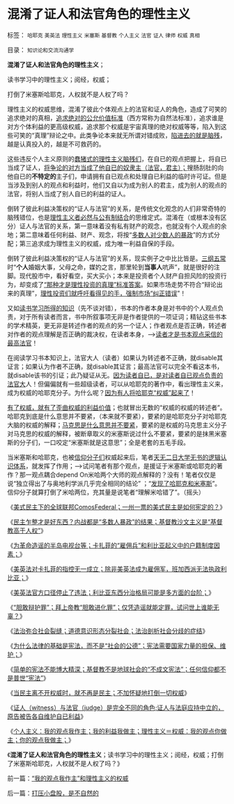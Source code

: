 # 混淆了证人和法官角色的理性主义

标签： `哈耶克` `美英法` `理性主义` `米塞斯` `基督教` `个人主义` `法官` `证人` `律师` `权威` `真相` 

目录： `知识论和交流沟通学`

**混淆了证人和法官角色的理性主义**；

读书学习中的理性主义；阅经，权威；

打倒了米塞斯哈耶克，人权就不是人权了吗？

理性主义的权威思维，混淆了彼此个体观点上的法官和证人的角色，造成了可笑的追求绝对的真相，[追求绝对的公允价值标准](../../../2010/12/22/私有制有无比的优越性;人与人的差异推动社会前进；.md)（西方常称为自然法标准），追求谁是对方个体利益的更高级权威，追求那个权威是宇宙真理的绝对权威等等，陷入到这些可笑的“真理”辩论之中。此类争论本来就无所谓对错成败，[陷进去的就是脑残](../../../2010/1/6/读而不知书不如改读佛经.md)，越是认真投入的，越是不可救药的。

这些违反个人主义原则的[蠢猪式的理性主义脑残们](../../../2010/5/12/理性主义其实就是蠢猪主义,散户的“抗庄”能力.md)，在自已的观点把握上，将自已当成了证人，[将争论的对方当成了他自已的奴隶主（法官，君主）；](../../../2010/11/11/林语堂：利益是平民的利益，道德是统治阶级的道德.md)搜肠刮肚的向他自已的**不特定的**主子们，申请拥有自已观点和处理自已利益的临时许可证。但是当涉及到别人的观点和利益时，他们又自以为成为别人的君主，成为别人的观点的法官，将别人当成了别人自已的利益的证人。

倒转了彼此利益决策权的“证人与法官”的关系，是传统文化观念的人们非常奇特的脑残错位，也是[理性主义者必然与公有制结合](../../../2010/12/8/世界本无真理对错，只在于选择权和代价归谁；.md)的思维定式。混淆在（或根本没有区分）证人与法官的关系，第一意味着没有私有财产的观念，也就没有个人观点的余地；第二意味着任何利益、财产、观念，将按“[多数人对少数人的暴政](../../../2011/4/21/民主乍整才是好东西？.md)”的方式分配；第三追求成为理性主义的权威，成为唯一利益自保的手段。

倒转了彼此利益决策权的“证人与法官”的关系，现实例子之中比比皆是。[三纲五常](../../../2010/8/8/罗马父权制度就是三纲五常的法制化.md)时“**个人**婚姻大事，父母之命，媒妁之言，那里轮到**当事人**吭声”，就是很好的注脚。现代股市中，看好看空，买大买小；本来是投资者个人财产自担风险的投资行为，却变成了[“那种才是理性投资的真理”标准答案](../../../2008/9/20/理性投资无关大小盘.md)。如果市场走势不符合“辩论出来的真理”，[理性投资们就呼吁看得见的手，强制市场“纠正错误](../../../2010/12/7/脑残救济税不合理.md)”！

又如[读书学习所得的知识](../../../2009/7/17/培养听话的跟班，中国传统读书误区.md)（先不谈对错），书本的作者本身是对书中的个人观点负责，对于所有读者而言，书中所叙事项无非是作者提供的一项证词；精钻这些书本的学术精英，更无非是转述作者的观点的另一个证人；作者观点是否正确，转述者对作者的观点理解是否正确的裁决权，在读者本身，——>[读者才是书本观点采信的最高法官](../../../2009/7/16/批判性读书比虔诚阅经收获大.md)！

在阅读学习书本知识上，法官大人（读者）如果认为转述者不正确，就disable其证言；如果认为作者不正确，就disable其证言；最高法官可以完全不看这本书，就disable该书的引证；此乃疑证从无。[因为读者自已，是对读者自已观点负责的法官大](../../../2009/5/24/大学无书：读对书，不如会读书.md)人！但偏偏就有一些超级读者，可以从哈耶克的著作中，看出理性主义来，成为权威的哈耶克分子。为什么呢？[因为有人将哈耶克“权威”起来了](../../../2011/2/27/新理论推广和奥地利学派的失败.md)！

[有了权威，就有了歪曲权威的利益价值](../../../2011/4/24/《通往奴役之路》之权威美国和美国的权威.md)；也就冒出无数的“权威的权威的转述者”。哈耶克到底是什么意思并不要紧，（本来就不要紧），要紧的是哈耶克分子对哈耶克大脑的权威的解释；[马克思是什么意思并不要紧](../../../2011/2/8/绝对的真理标准，意味着绝对的权力.md)，要紧的是权威的马克思主义分子对马克思的权威的解释，被断章取义的米塞斯说过什么不要紧，要紧的是抹黑米塞斯的分子们，一口咬定“米塞斯就是这意思”；全是老套的五毛手段。

当米塞斯和哈耶克，也被[信仰分子们](../../../2011/4/15/利比亚战争启示录，知识分子和信仰.md)权威起来后，笔者[天无二日大学无书的逻辑认识体系](../../../2010/10/6/有神论的宗教是哲学，无神论的哲学是宗教.md)，就发挥了作用；——>试问笔者有那个观点，是援证于米塞斯或哈耶克的著作？那一观点耦合depend
On米哈两个大师的观点解释的？没有！笔者仅仅是说“独立得出了与奥地利学派几乎完全相同的结论” ；“[发现了哈耶克和米塞斯](../../../2011/1/27/“发现”了奥地利学派和米塞斯及哈耶克.md)”。信仰分子就算打倒了米哈两位，充其量是说笔者“理解米哈错了”。（摇头）



《[美式民主下的全球联邦ComosFederal；一州一票的美式民主是如何宪定的？](../../../2011/4/20/ComosFederal重温费城立宪会议.md)》

《[民主乍整才是好东西？内战都是“多数人暴政”的结果；基督教沙文主义是“基督教高于人权”](../../../2011/4/21/民主乍整才是好东西？.md)》

《[为革命造谣的半岛电视台等；卡扎菲的“雇佣兵”和利比亚起义中的户籍制度因素；](../../../2011/4/22/卡扎菲的雇佣军和利比亚的户籍制度.md)》

《[美英法对卡扎菲的指控无一成立；除非美英法成为雇佣军，班加西派无法执政利比亚；](../../../2011/4/22/对卡扎菲的新鲜指控几无成立.md)》

《[美英法官方口径停止了违法；利比亚东西分治格局可能是多方面的台阶；](../../../2011/4/23/利比亚东西分治格局可能是多方面的台阶.md)》

《[“胆敢辩护罪”；拜上帝教“胆敢进化罪”；仅凭造谣就能定罪，试问世上谁能无辜？](../../../2011/4/23/谁能无辜“胆敢辩护罪”和“胆敢进化罪”.md)》

《[法治弥合社会裂缝；道德意识形态分裂社会；法治剖析社会分歧的症结](../../../2011/4/23/法治弥合社会；人治制造分裂.md)》

《[为什么法律的基础是宪法，而不是“社会的公德”；宪法需要国家力量的担保、维护；](../../../2011/4/24/法律的根本是宪法不是公德.md)》

《[简单的宪法不能博大精深；基督教不是地球社会的“不成文宪法”；任何信仰都不是普世“宪法”](../../../2011/4/24/宪法要简单易懂，不能博大精深.md)》

《[当民主离不开权威时，就不再是民主；不加怀疑地打倒一切权威](../../../2011/4/24/《通往奴役之路》之权威美国和美国的权威.md)》

《[证人（witness）与法官（judge）是完全不同的角色;证人与法庭应持中立的，原告被告各自维护自已利益](../../../2011/4/25/不真实的，不一定作假的；.md)》

《[个人主义：我的观点我作主；我的利益我做主；理性主义＝权威：我的观点你做主；你的观点我做主；](../../../2011/4/25/“我的观点我作主”和理性主义的权威.md)》

《**混淆了证人和法官角色的理性主义**；读书学习中的理性主义；阅经，权威；打倒了米塞斯哈耶克，人权就不是人权了吗？》



前一篇：[“我的观点我作主”和理性主义的权威](../../../2011/4/25/“我的观点我作主”和理性主义的权威.md)

后一篇：[打压小盘股，是不自然的](../../../2011/4/26/打压小盘股，是不自然的.md)